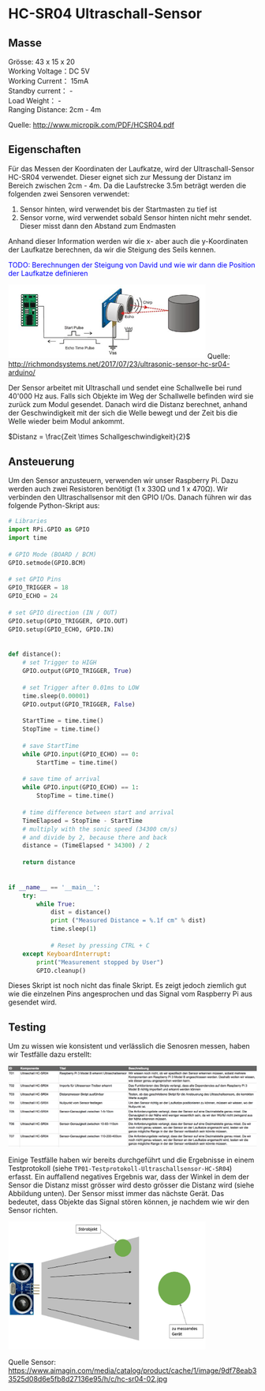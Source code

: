 # HC-SR04 Ultraschall-Sensor

## Masse


Grösse:	43 x 15 x 20 <br>
Working Voltage：DC 5V <br>
Working Current： 15mA <br>
Standby current： - <br>
Load Weight： - <br>
Ranging Distance: 2cm - 4m <br>

Quelle: http://www.micropik.com/PDF/HCSR04.pdf

## Eigenschaften

Für das Messen der Koordinaten der Laufkatze, wird der Ultraschall-Sensor HC-SR04 verwendet. Dieser eignet sich zur Messung der Distanz im Bereich zwischen 2cm - 4m. Da die Laufstrecke 3.5m beträgt werden die folgenden zwei Sensoren verwendet:

1. Sensor hinten, wird verwendet bis der Startmasten zu tief ist
2. Sensor vorne, wird verwendet sobald Sensor hinten nicht mehr sendet. Dieser misst dann den Abstand zum Endmasten

Anhand dieser Information werden wir die x- aber auch die y-Koordinaten der Laufkatze berechnen, da wir die Steigung des Seils kennen. 

<p style="color:blue">TODO: Berechnungen der Steigung von David und wie wir dann die Position der Laufkatze definieren</p>

<img src="img/sensor-funktion.jpg" width="400"> Quelle: http://richmondsystems.net/2017/07/23/ultrasonic-sensor-hc-sr04-arduino/


Der Sensor arbeitet mit Ultraschall und sendet eine Schallwelle bei rund 40'000 Hz aus. Falls sich Objekte im Weg der Schallwelle befinden wird sie zurück zum Modul gesendet. Danach wird die Distanz berechnet, anhand der Geschwindigkeit mit der sich die Welle bewegt und der Zeit bis die Welle wieder beim Modul ankommt.

$Distanz = \frac{Zeit \times Schallgeschwindigkeit}{2}$

## Ansteuerung

Um den Sensor anzusteuern, verwenden wir unser Raspberry Pi. Dazu werden auch zwei Resistoren benötigt (1 x 330Ω und 1 x 470Ω). Wir verbinden den Ultraschallsensor mit den GPIO I/Os. Danach führen wir das folgende Python-Skript aus:

```python
# Libraries
import RPi.GPIO as GPIO
import time

# GPIO Mode (BOARD / BCM)
GPIO.setmode(GPIO.BCM)

# set GPIO Pins
GPIO_TRIGGER = 18
GPIO_ECHO = 24

# set GPIO direction (IN / OUT)
GPIO.setup(GPIO_TRIGGER, GPIO.OUT)
GPIO.setup(GPIO_ECHO, GPIO.IN)


def distance():
    # set Trigger to HIGH
    GPIO.output(GPIO_TRIGGER, True)

    # set Trigger after 0.01ms to LOW
    time.sleep(0.00001)
    GPIO.output(GPIO_TRIGGER, False)

    StartTime = time.time()
    StopTime = time.time()

    # save StartTime
    while GPIO.input(GPIO_ECHO) == 0:
        StartTime = time.time()

    # save time of arrival
    while GPIO.input(GPIO_ECHO) == 1:
        StopTime = time.time()

    # time difference between start and arrival
    TimeElapsed = StopTime - StartTime
    # multiply with the sonic speed (34300 cm/s)
    # and divide by 2, because there and back
    distance = (TimeElapsed * 34300) / 2

    return distance


if __name__ == '__main__':
    try:
        while True:
            dist = distance()
            print ("Measured Distance = %.1f cm" % dist)
            time.sleep(1)

            # Reset by pressing CTRL + C
    except KeyboardInterrupt:
        print("Measurement stopped by User")
        GPIO.cleanup()
```

Dieses Skript ist noch nicht das finale Skript. Es zeigt jedoch ziemlich gut wie die einzelnen Pins angesprochen und das Signal vom Raspberry Pi aus gesendet wird.

## Testing

Um zu wissen wie konsistent und verlässlich die Senosren messen, haben wir Testfälle dazu erstellt:

<img src="img/testfaelle.png">

Einige Testfälle haben wir bereits durchgeführt und die Ergebnisse in einem Testprotokoll (siehe `TP01-Testprotokoll-Ultraschallsensor-HC-SR04`) erfasst. Ein auffallend negatives Ergebnis war, dass der Winkel in dem der Sensor die Distanz misst grösser wird desto grösser die Distanz wird (siehe Abbildung unten). Der Sensor misst immer das nächste Gerät. Das bedeutet, dass Objekte das Signal stören können, je nachdem wie wir den Sensor richten.

<img src="img/distanz-triangle.png" width="400"> 

Quelle Sensor: https://www.aimagin.com/media/catalog/product/cache/1/image/9df78eab33525d08d6e5fb8d27136e95/h/c/hc-sr04-02.jpg
